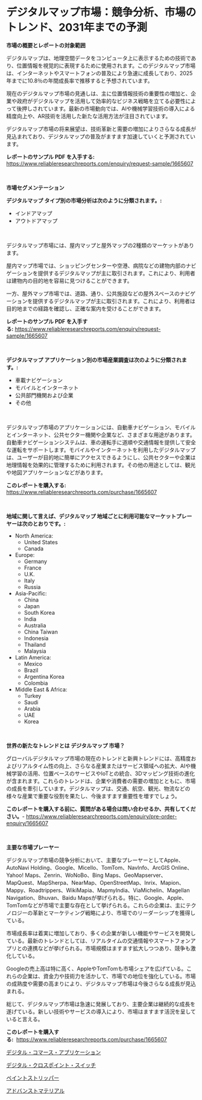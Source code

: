 <p><h1>デジタルマップ市場：競争分析、市場のトレンド、2031年までの予測</h1></p><p><strong>市場の概要とレポートの対象範囲</strong></p>
<p><p>デジタルマップは、地理空間データをコンピュータ上に表示するための技術であり、位置情報を視覚的に表現するために使用されます。このデジタルマップ市場は、インターネットやスマートフォンの普及により急速に成長しており、2025年までに10.8％の年間成長率で推移すると予想されています。</p><p>現在のデジタルマップ市場の見通しは、主に位置情報技術の重要性の増加と、企業や政府がデジタルマップを活用して効率的なビジネス戦略を立てる必要性によって後押しされています。最新の市場動向では、AIや機械学習技術の導入による精度向上や、AR技術を活用した新たな活用方法が注目されています。</p><p>デジタルマップ市場の将来展望は、技術革新と需要の増加によりさらなる成長が見込まれており、デジタルマップの普及がますます加速していくと予測されています。</p></p>
<p><strong>レポートのサンプル PDF を入手する:</strong> <a href="https://www.reliableresearchreports.com/enquiry/request-sample/1665607">https://www.reliableresearchreports.com/enquiry/request-sample/1665607</a></p>
<p>&nbsp;</p>
<p><strong>市場セグメンテーション</strong></p>
<p><strong>デジタルマップ タイプ別の市場分析は次のように分類されます。:</strong></p>
<p><ul><li>インドアマップ</li><li>アウトドアマップ</li></ul></p>
<p>&nbsp;</p>
<p><p>デジタルマップ市場には、屋内マップと屋外マップの2種類のマーケットがあります。</p><p>屋内マップ市場では、ショッピングセンターや空港、病院などの建物内部のナビゲーションを提供するデジタルマップが主に取引されます。これにより、利用者は建物内の目的地を容易に見つけることができます。</p><p>一方、屋外マップ市場では、道路、通り、公共施設などの屋外スペースのナビゲーションを提供するデジタルマップが主に取引されます。これにより、利用者は目的地までの経路を確認し、正確な案内を受けることができます。</p></p>
<p><strong>レポートのサンプル PDF を入手する:</strong>&nbsp;<a href="https://www.reliableresearchreports.com/enquiry/request-sample/1665607">https://www.reliableresearchreports.com/enquiry/request-sample/1665607</a></p>
<p>&nbsp;</p>
<p><strong> デジタルマップ アプリケーション別の市場産業調査は次のように分類されます。:</strong></p>
<p><ul><li>車載ナビゲーション</li><li>モバイルとインターネット</li><li>公共部門機関および企業</li><li>その他</li></ul></p>
<p>&nbsp;</p>
<p><p>デジタルマップ市場のアプリケーションには、自動車ナビゲーション、モバイルとインターネット、公共セクター機関や企業など、さまざまな用途があります。自動車ナビゲーションシステムは、車の運転手に道順や交通情報を提供して安全な運転をサポートします。モバイルやインターネットを利用したデジタルマップは、ユーザーが目的地に簡単にアクセスできるようにし、公共セクターや企業は地理情報を効果的に管理するために利用されます。その他の用途としては、観光や地図アプリケーションなどがあります。</p></p>
<p><strong>このレポートを購入する:</strong>&nbsp; <a href="https://www.reliableresearchreports.com/purchase/1665607">https://www.reliableresearchreports.com/purchase/1665607</a></p>
<p>&nbsp;</p>
<p><strong>地域に関して言えば、デジタルマップ 地域ごとに利用可能なマーケットプレーヤーは次のとおりです。:</strong></p>
<p><ul>
    <li>
        North America:
        <ul>
            <li>United States</li>
            <li>Canada</li>
        </ul>
    </li>
    <li>
        Europe:
        <ul>
            <li>Germany</li>
            <li>France</li>
            <li>U.K.</li>
            <li>Italy</li>
            <li>Russia</li>
        </ul>
    </li>
    <li>
        Asia-Pacific:
        <ul>
            <li>China</li>
            <li>Japan</li>
            <li>South Korea</li>
            <li>India</li>
            <li>Australia</li>
            <li>China Taiwan</li>
            <li>Indonesia</li>
            <li>Thailand</li>
            <li>Malaysia</li>
        </ul>
    </li>
    <li>
        Latin America:
        <ul>
            <li>Mexico</li>
            <li>Brazil</li>
            <li>Argentina Korea</li>
            <li>Colombia</li>
        </ul>
    </li>
    <li>
        Middle East & Africa:
        <ul>
            <li>Turkey</li>
            <li>Saudi</li>
            <li>Arabia</li>
            <li>UAE</li>
            <li>Korea</li>
        </ul>
    </li>
    </ul></p>
<p>&nbsp;</p>
<p><strong>世界の新たなトレンドとは デジタルマップ 市場？</strong></p>
<p><p>グローバルデジタルマップ市場の現在のトレンドと新興トレンドには、高精度およびリアルタイム性の向上、さらなる産業またはサービス領域への拡大、AIや機械学習の活用、位置ベースのサービスやIoTとの統合、3Dマッピング技術の進化が含まれます。これらのトレンドは、企業や消費者の需要の増加とともに、市場の成長を牽引しています。デジタルマップは、交通、航空、観光、物流などの様々な産業で重要な役割を果たし、今後ますます重要性を増すでしょう。</p></p>
<p><strong>このレポートを購入する前に、質問がある場合は問い合わせるか、共有してください。</strong>- <a href="https://www.reliableresearchreports.com/enquiry/pre-order-enquiry/1665607">https://www.reliableresearchreports.com/enquiry/pre-order-enquiry/1665607</a></p>
<p>&nbsp;</p>
<p><strong>主要な市場プレーヤー</strong></p>
<p><p>デジタルマップ市場の競争分析において、主要なプレーヤーとしてApple、AutoNavi Holding、Google、Micello、TomTom、NavInfo、ArcGIS Online、Yahoo! Maps、Zenrin、WoNoBo、Bing Maps、GeoMapserver、MapQuest、MapSherpa、NearMap、OpenStreetMap、Inrix、Mapion、Mappy、Roadtrippers、WikiMapia、MapmyIndia、ViaMichelin、Magellan Navigation、Bhuvan、Baidu Mapsが挙げられる。特に、Google、Apple、TomTomなどが市場で主要な存在として挙げられる。これらの企業は、主にテクノロジーの革新とマーケティング戦略により、市場でのリーダーシップを獲得している。</p><p>市場成長率は着実に増加しており、多くの企業が新しい機能やサービスを開発している。最新のトレンドとしては、リアルタイムの交通情報やスマートフォンアプリとの連携などが挙げられる。市場規模はますます拡大しつつあり、競争も激化している。</p><p>Googleの売上高は特に高く、AppleやTomTomも市場シェアを広げている。これらの企業は、資金力や技術力を活かして、市場での地位を強化している。市場の成熟度や需要の高まりにより、デジタルマップ市場は今後さらなる成長が見込まれる。</p><p>総じて、デジタルマップ市場は急速に発展しており、主要企業は継続的な成長を遂げている。新しい技術やサービスの導入により、市場はますます活況を呈していると言える。</p></p>
<p><strong>このレポートを購入する:</strong>&nbsp;&nbsp;<a href="https://www.reliableresearchreports.com/purchase/1665607">https://www.reliableresearchreports.com/purchase/1665607</a></p>
<p><p><a href="https://github.com/marbadji/Market-Research-Report-List-1/blob/main/365313614836.md">デジタル・コマース・アプリケーション</a></p><p><a href="https://github.com/KaydenJohns1964/Market-Research-Report-List-1/blob/main/532168014837.md">デジタル・クロスポイント・スイッチ</a></p><p><a href="https://medium.com/@wadeavis5656202/%E3%83%9A%E3%82%A4%E3%83%B3%E3%83%88%E3%82%B9%E3%83%88%E3%83%AA%E3%83%83%E3%83%91%E3%83%BC%E5%B8%82%E5%A0%B4%E8%A6%8F%E6%A8%A1-%E5%B8%82%E5%A0%B4%E3%81%AE%E5%B1%95%E6%9C%9B%E3%81%A8%E5%B8%82%E5%A0%B4%E4%BA%88%E6%B8%AC-2024%E5%B9%B4%E3%81%8B%E3%82%892031%E5%B9%B4%E3%81%BE%E3%81%A7-181a40ed12b2">ペイントストリッパー</a></p><p><a href="https://medium.com/@lewis15david/%E5%85%88%E9%80%B2%E6%9D%90%E6%96%99%E5%B8%82%E5%A0%B4%E3%81%AF-%E5%B8%82%E5%A0%B4%E3%82%B7%E3%82%A7%E3%82%A2-%E5%B8%82%E5%A0%B4%E3%83%88%E3%83%AC%E3%83%B3%E3%83%89-%E5%B8%82%E5%A0%B4%E6%88%90%E9%95%B7%E3%81%AB%E9%96%A2%E3%81%99%E3%82%8B%E6%83%85%E5%A0%B1%E3%82%92%E6%8F%90%E4%BE%9B%E3%81%97%E3%81%BE%E3%81%99-7a94aa6d07ef">アドバンストマテリアル</a></p></p>
